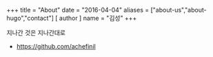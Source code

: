 +++
title = "About"
date = "2016-04-04"
aliases = ["about-us","about-hugo","contact"]
[ author ]
  name = "김성"
+++

지나간 것은 지나간대로 

* https://github.com/achefinil
